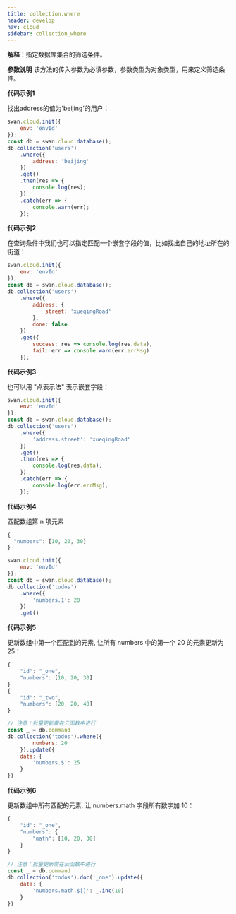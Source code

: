 ```yaml
---
title: collection.where
header: develop
nav: cloud
sidebar: collection_where
---
```

 



**解释**：指定数据库集合的筛选条件。

**参数说明**
该方法的传入参数为必填参数，参数类型为对象类型，用来定义筛选条件。

**代码示例1**

找出address的值为'beijing'的用户：

```js
swan.cloud.init({
    env: 'envId'
});
const db = swan.cloud.database();
db.collection('users')
    .where({
        address: 'beijing'
    })
    .get()
    .then(res => {
        console.log(res);
    })
    .catch(err => {
        console.warn(err);
    });
```

**代码示例2**

在查询条件中我们也可以指定匹配一个嵌套字段的值，比如找出自己的地址所在的街道：

```js
swan.cloud.init({
    env: 'envId'
});
const db = swan.cloud.database();
db.collection('users')
    .where({
        address: {
            street: 'xueqingRoad'
        },
        done: false
    })
    .get({
        success: res => console.log(res.data),
        fail: err => console.warn(err.errMsg)
    });
```
**代码示例3**

也可以用 "点表示法" 表示嵌套字段：

```js
swan.cloud.init({
    env: 'envId'
});
const db = swan.cloud.database();
db.collection('users')
    .where({
        'address.street': 'xueqingRoad'
    })
    .get()
    .then(res => {
        console.log(res.data);
    })
    .catch(err => {
        console.log(err.errMsg);
    });
```

**代码示例4**

匹配数组第 n 项元素

```js
{
  "numbers": [10, 20, 30]
}
```

```js
swan.cloud.init({
    env: 'envId'
});
const db = swan.cloud.database();
db.collection('todos')
    .where({
        'numbers.1': 20
    })
    .get()
```

**代码示例5**

更新数组中第一个匹配到的元素, 让所有 numbers 中的第一个 20 的元素更新为 25：

```js
{
    "id": "_one",
    "numbers": [10, 20, 30]
}
{
    "id": "_two",
    "numbers": [20, 20, 40]
}
```

```js
// 注意：批量更新需在云函数中进行
const _ = db.command
db.collection('todos').where({
        numbers: 20
    }).update({
    data: {
        'numbers.$': 25
    }
})
```
**代码示例6**

更新数组中所有匹配的元素, 让 numbers.math 字段所有数字加 10：

```js
{
    "id": "_one",
    "numbers": {
        "math": [10, 20, 30]
    }
}
```

```js
// 注意：批量更新需在云函数中进行
const _ = db.command
db.collection('todos').doc('_one').update({
    data: {
        'numbers.math.$[]': _.inc(10)
    }
})
```
